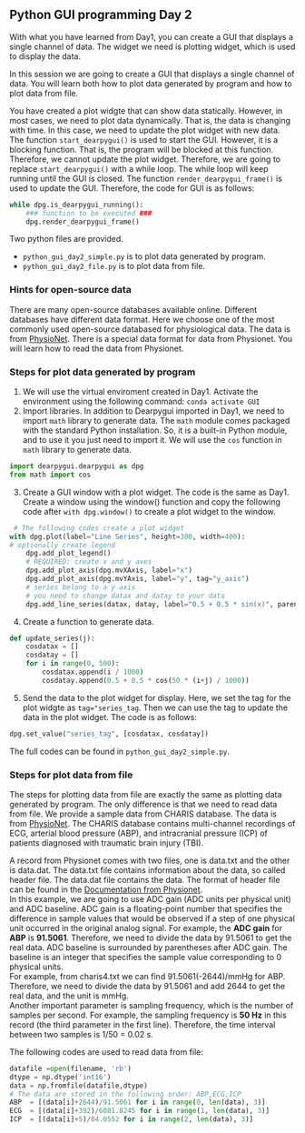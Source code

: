 ## Python GUI programming Day 2
With what you have learned from Day1, you can create a GUI that displays a single channel of data. The widget we need is plotting widget, which is used to display the data.

In this session we are going to create a GUI that displays a single channel of data. You will learn both how to plot data generated by program and how to plot data from file.

You have created a plot widgte that can show data statically. However, in most cases, we need to plot data dynamically. That is, the data is changing with time. In this case, we need to update the plot widget with new data. The function ```start_dearpygui()``` is used to start the GUI. However, it is a blocking function. That is, the program will be blocked at this function. Therefore, we cannot update the plot widget. Therefore, we are going to replace ```start_dearpygui()``` with a while loop. The while loop will keep running until the GUI is closed. The function ```render_dearpygui_frame()``` is used to update the GUI. Therefore, the code for GUI is as follows: 
```python
while dpg.is_dearpygui_running():
    ### function to be executed ###
    dpg.render_dearpygui_frame()
```

Two python files are provided.
* `python_gui_day2_simple.py` is to plot data generated by program.
* `python_gui_day2_file.py` is to plot data from file.

### Hints for open-source data
There are many open-source databases available online. Different databases have different data format. Here we choose one of the most commonly used open-source databased for physiological data. The data is from [PhysioNet](https://physionet.org/physiobank/database/ptbdb/). There is a special data format for data from Physionet. You will learn how to read the data from Physionet.

### Steps for plot data generated by program
1. We will use the virtual enviroment created in Day1. Activate the environment using the following command:
```conda activate GUI```
2. Import libraries. In addition to Dearpygui imported in Day1, we need to import ```math``` library to generate data. The ```math``` module comes packaged with the standard Python installation. So, it is a built-in Python module, and to use it you just need to import it. We will use the ```cos``` function in ```math``` library to generate data.
```python
import dearpygui.dearpygui as dpg
from math import cos
```
3. Create a GUI window with a plot widget. The code is the same as Day1. Create a window using the window() function and copy the following code after ```with dpg.window()``` to create a plot widget to the window.
```python
 # The following codes create a plot widget
with dpg.plot(label="Line Series", height=300, width=400):
# optionally create legend
    dpg.add_plot_legend()
    # REQUIRED: create x and y axes
    dpg.add_plot_axis(dpg.mvXAxis, label="x")
    dpg.add_plot_axis(dpg.mvYAxis, label="y", tag="y_axis")
    # series belong to a y axis
    # you need to change datax and datay to your data
    dpg.add_line_series(datax, datay, label="0.5 + 0.5 * sin(x)", parent="y_axis") 
```
4. Create a function to generate data. 
```python
def update_series(j):
    cosdatax = []
    cosdatay = []
    for i in range(0, 500):
        cosdatax.append(i / 1000)
        cosdatay.append(0.5 + 0.5 * cos(50 * (i+j) / 1000))
```
5. Send the data to the plot widget for display. Here, we set the tag for the plot widgte as ```tag="series_tag```. Then we can use the tag to update the data in the plot widget. The code is as follows:
```python
dpg.set_value("series_tag", [cosdatax, cosdatay])
```
The full codes can be found in `python_gui_day2_simple.py`.

### Steps for plot data from file
The steps for plotting data from file are exactly the same as plotting data generated by program. The only difference is that we need to read data from file. We provide a sample data from CHARIS database. The data is from [PhysioNet](https://physionet.org/content/charisdb/1.0.0/). The CHARIS database contains multi-channel recordings of ECG, arterial blood pressure (ABP), and intracranial pressure (ICP) of patients diagnosed with traumatic brain injury (TBI). 

A record from Physionet comes with two files, one is data.txt and the other is data.dat. The data.txt file contains information about the data, so called header file. The data.dat file contains the data. The format of header file can be found in the [Documentation from Physionet](https://physionet.org/physiotools/wag/header-5.htm).  
In this example, we are going to use ADC gain (ADC units per physical unit) and ADC baseline. ADC gain is a floating-point number that specifies the difference in sample values that would be observed if a step of one physical unit occurred in the original analog signal. For example, the **ADC gain** for **ABP** is **91.5061**. Therefore, we need to divide the data by 91.5061 to get the real data. ADC baseline is surrounded by parentheses after ADC gain. The baseline is an integer that specifies the sample value corresponding to 0 physical units.  
For example, from charis4.txt we can find 91.5061(-2644)/mmHg for ABP. Therefore, we need to divide the data by 91.5061 and add 2644 to get the real data, and the unit is mmHg.  
Another important parameter is sampling frequency, which is the number of samples per second. For example, the sampling frequency is **50 Hz** in this record (the third parameter in the first line). Therefore, the time interval between two samples is 1/50 = 0.02 s.


The following codes are used to read data from file:
```python
datafile =open(filename, 'rb')
dtype = np.dtype('int16')
data = np.fromfile(datafile,dtype)
# The data are stored in the following order: ABP,ECG,ICP
ABP  = [(data[i]+2644)/91.5061 for i in range(0, len(data), 3)]
ECG  = [(data[i]+392)/6081.8245 for i in range(1, len(data), 3)]
ICP  = [(data[i]+5)/84.0552 for i in range(2, len(data), 3)]
```
